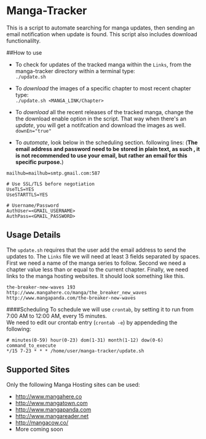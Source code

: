 # Manga-Tracker
This is a script to automate searching for manga updates, then sending an email notification when update is found. This script also includes download functionalilty.  

##How to use  
* To check for updates of the tracked manga within the `Links`, from the manga-tracker directory within a terminal type:  
`./update.sh`  

* To *download* the images of a specific chapter to most recent chapter type:  
 `./update.sh <MANGA_LINK/Chapter>`  
 
* To *download* all the recent releases of the tracked manga, change the the download enable option in the script. That way when there's an *update*, you will get a notifcation and download the images as well.  
 `downEn="true"`

* To *automate*, look below in the scheduling section.   following lines: (**The email address and password need to be stored in plain text, as such , it is not recommended to use your email, but rather an email for this specific purpose.**)  

```
mailhub=mailhub=smtp.gmail.com:587  
  
# Use SSL/TLS before negotiation  
UseTLS=YES  
UseSTARTTLS=YES  

# Username/Password  
AuthUser=<GMAIL_USERNAME>  
AuthPass=<GMAIL_PASSWORD>  
```
## Usage Details
The `update.sh` requires that the user add the email address to send the updates to. The `Links` file we will need at least 3 fields separated by spaces. First we need a name of the manga series to follow. Second we need a chapter value less than or equal to the current chapter. Finally, we need links to the manga hosting websites. It should look something like this.  
```
the-breaker-new-waves 193 http://www.mangahere.co/manga/the_breaker_new_waves http://www.mangapanda.com/the-breaker-new-waves
```

####Scheduling
To schedule we will use `crontab`, by setting it to run from 7:00 AM to 12:00 AM, every 15 minutes.  
We need to edit our crontab entry (`crontab -e`) by appendeding the following:  

```
# minutes(0-59) hour(0-23) dom(1-31) month(1-12) dow(0-6) command_to_execute
*/15 7-23 * * * /home/user/manga-tracker/update.sh
```

## Supported Sites
Only the following Manga Hosting sites can be used:  
* http://www.mangahere.co  
* http://www.mangatown.com  
* http://www.mangapanda.com  
* http://www.mangareader.net  
* http://mangacow.co/  
* More coming soon
